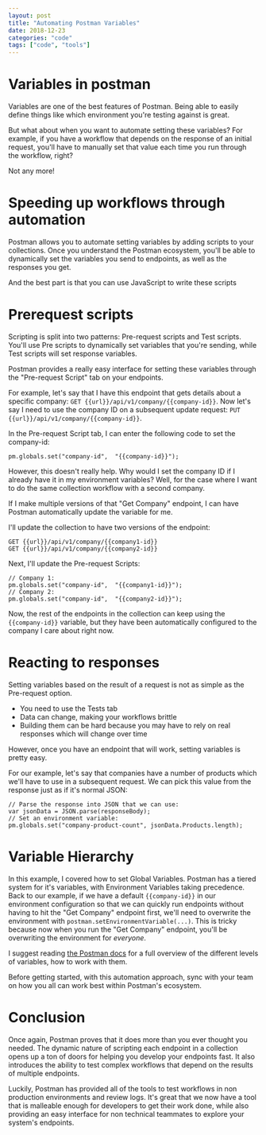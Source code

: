 ```yaml
---
layout: post
title: "Automating Postman Variables"
date: 2018-12-23
categories: "code"
tags: ["code", "tools"]
---
```


# Variables in postman

Variables are one of the best features of Postman. Being able to easily define things like which environment you're testing against is great.

But what about when you want to automate setting these variables? For example, if you have a workflow that depends on the response of an initial request, you'll have to manually set that value each time you run through the workflow, right?


Not any more!

# Speeding up workflows through automation

Postman allows you to automate setting variables by adding scripts to your collections. Once you understand the Postman ecosystem, you'll be able to dynamically set the variables you send to endpoints, as well as the responses you get.

And the best part is that you can use  JavaScript to write these scripts 

# Prerequest scripts

Scripting is split into two patterns: Pre-request scripts and Test scripts. You'll use Pre scripts to dynamically set variables that you're sending, while Test scripts will set response variables.

Postman provides a really easy interface for setting these variables through the "Pre-request Script" tab on your endpoints.

For example, let's say that I have this endpoint that gets details about a specific company: `GET {{url}}/api/v1/company/{{company-id}}`. Now let's say I need to use the company ID on a subsequent update request: `PUT {{url}}/api/v1/company/{{company-id}}`.

In the Pre-request Script tab, I can enter the following code to set the company-id:

```
pm.globals.set("company-id",  "{{company-id}}");
```

However, this doesn't really help. Why would I set the company ID if I already have it in my environment variables? Well, for the case where I want to do the same collection workflow with a second company.

If I make multiple versions of that "Get Company" endpoint, I can have Postman automatically update the variable for me.

I'll update the collection to have two versions of the endpoint:

```
GET {{url}}/api/v1/company/{{company1-id}}
GET {{url}}/api/v1/company/{{company2-id}}
```

Next, I'll update the Pre-request Scripts:

```
// Company 1:
pm.globals.set("company-id",  "{{company1-id}}");
// Company 2:
pm.globals.set("company-id",  "{{company2-id}}");
```

Now, the rest of the endpoints in the collection can keep using the `{{company-id}}` variable, but they have been automatically configured to the company I care about right now.

# Reacting to responses

Setting variables based on the result of a request is not as simple as the Pre-request option.

* You need to use the Tests tab
* Data can change, making your workflows brittle
* Building them can be hard because you may have to rely on real responses which will change over time

However, once you have an endpoint that will work, setting variables is pretty easy.

For our example, let's say that companies have a number of products which we'll have to use in a subsequent request. We can pick this value from the response just as if it's normal JSON:

```
// Parse the response into JSON that we can use:
var jsonData = JSON.parse(responseBody);
// Set an environment variable:
pm.globals.set("company-product-count", jsonData.Products.length);
```

# Variable Hierarchy

In this example, I covered how to set Global Variables. Postman has a tiered system for it's variables, with Environment Variables taking precedence. Back to our example, if we have a default `{{company-id}}` in our environment configuration so that we can quickly run endpoints without having to hit the "Get Company" endpoint first, we'll need to overwrite the environment with `postman.setEnvironmentVariable(...)`. This is tricky because now when you run the "Get Company" endpoint, you'll be overwriting the environment for _everyone_.

I suggest reading [the Postman docs](http://blog.getpostman.com/2017/12/29/10-tips-for-working-with-postman-variables) for a full overview of the different levels of variables, how to work with them.

Before getting started, with this automation approach, sync with your team on how you all can work best within Postman's ecosystem.

# Conclusion

Once again, Postman proves that it does more than you ever thought you needed. The dynamic nature of scripting each endpoint in a collection opens up a ton of doors for helping you develop your endpoints fast. It also introduces the ability to test complex workflows that depend on the results of multiple endpoints.

Luckily, Postman has provided all of the tools to test workflows in non production environments and review logs. It's great that we now have a tool that is malleable enough for developers to get their work done, while also providing an easy interface for non technical teammates to explore your system's endpoints.

